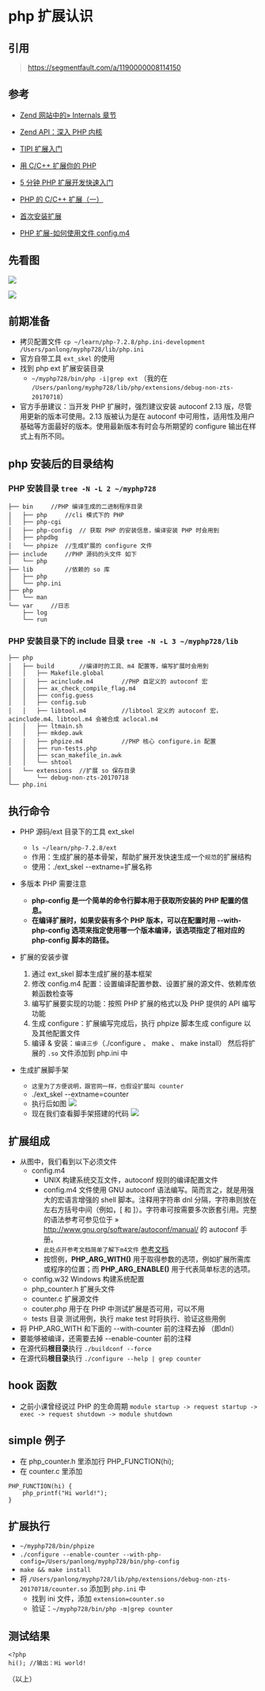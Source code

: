 # php 扩展认识

## 引用
> https://segmentfault.com/a/1190000008114150
>
> 

## 参考

* [Zend 网站中的» Internals 章节](https://devzone.zend.com/303/extension-writing-part-i-introduction-to-php-and-zend/)
* [Zend API：深入 PHP 内核](http://php.net/manual/zh/internals2.ze1.zendapi.php)
* [TIPI 扩展入门](http://www.php-internals.com/book/?p=chapt11/11-02-00-extension-hello-world)

* [用 C/C++ 扩展你的 PHP](http://www.laruence.com/2009/04/28/719.html)
* [5 分钟 PHP 扩展开发快速入门](https://segmentfault.com/a/1190000008114150)
* [PHP 的 C/C++ 扩展（一）](https://www.jianshu.com/p/89a339978b03)
* [首次安装扩展](http://blog.beatzeus.com/2016/08/php%E6%89%A9%E5%B1%95%E5%BC%80%E5%8F%91/)
* [PHP 扩展-如何使用文件 config.m4](http://blog.beatzeus.com/2016/10/php%E6%89%A9%E5%B1%95-config-m4/)

## 先看图

![](img/zend.01-internal-structure.png)

![](img/ext_period.png)

## 前期准备

* 拷贝配置文件 `cp ~/learn/php-7.2.8/php.ini-development /Users/panlong/myphp728/lib/php.ini`
* 官方自带工具 `ext_skel` 的使用
* 找到 php ext 扩展安装目录
    * `~/myphp728/bin/php -i|grep ext` （我的在 `/Users/panlong/myphp728/lib/php/extensions/debug-non-zts-20170718`）
* 官方手册建议：当开发 PHP 扩展时，强烈建议安装 autoconf 2.13 版，尽管用更新的版本可使用。2.13 版被认为是在 autoconf 中可用性，适用性及用户基础等方面最好的版本。使用最新版本有时会与所期望的 configure 输出在样式上有所不同。

## php 安装后的目录结构

### PHP 安装目录 `tree -N -L 2 ~/myphp728`

```
├── bin     //PHP 编译生成的二进制程序目录
│   ├── php     //cli 模式下的 PHP
│   ├── php-cgi
│   ├── php-config  // 获取 PHP 的安装信息，编译安装 PHP 时会用到
│   ├── phpdbg
│   └── phpize  //生成扩展的 configure 文件
├── include     //PHP 源码的头文件 如下
│   └── php
├── lib         //依赖的 so 库
│   ├── php
│   └── php.ini
├── php
│   └── man
└── var     //日志
    ├── log
    └── run
```

### PHP 安装目录下的 include 目录 `tree -N -L 3 ~/myphp728/lib`

```
├── php
│   ├── build       //编译时的工具、m4 配置等，编写扩展时会用到
│   │   ├── Makefile.global
│   │   ├── acinclude.m4        //PHP 自定义的 autoconf 宏
│   │   ├── ax_check_compile_flag.m4
│   │   ├── config.guess
│   │   ├── config.sub
│   │   ├── libtool.m4          //libtool 定义的 autoconf 宏，acinclude.m4、libtool.m4 会被合成 aclocal.m4
│   │   ├── ltmain.sh
│   │   ├── mkdep.awk
│   │   ├── phpize.m4           //PHP 核心 configure.in 配置
│   │   ├── run-tests.php
│   │   ├── scan_makefile_in.awk
│   │   └── shtool
│   └── extensions  //扩展 so 保存目录
│       └── debug-non-zts-20170718
└── php.ini
```
## 执行命令

* PHP 源码/ext 目录下的工具 ext_skel 
    * `ls ~/learn/php-7.2.8/ext`
    * 作用：生成扩展的基本骨架，帮助扩展开发快速生成一个`规范`的扩展结构
    * 使用：./ext_skel --extname=扩展名称

* 多版本 PHP 需要注意
    * **php-config 是一个简单的命令行脚本用于获取所安装的 PHP 配置的信息。**
    * **在编译扩展时，如果安装有多个 PHP 版本，可以在配置时用 --with-php-config 选项来指定使用哪一个版本编译，该选项指定了相对应的 php-config 脚本的路径。**
  
* 扩展的安装步骤
    1. 通过 ext_skel 脚本生成扩展的基本框架
    2. 修改 config.m4 配置：设置编译配置参数、设置扩展的源文件、依赖库依赖函数检查等
    3. 编写扩展要实现的功能：按照 PHP 扩展的格式以及 PHP 提供的 API 编写功能
    4. 生成 configure：扩展编写完成后，执行 phpize 脚本生成 configure 以及其他配置文件
    5. 编译 & 安装：`编译三步`（./configure 、 make 、 make install） 然后将扩展的 `.so` 文件添加到 php.ini 中

* 生成扩展脚手架 
    * `这里为了方便说明，跟官网一样，也假设扩展叫 counter`
    * ./ext_skel --extname=counter
    * 执行后如图 ![](img/ext_skel.png)
    * 现在我们查看脚手架搭建的代码 ![](img/tree_counter.png)

## 扩展组成
 
* 从图中，我们看到以下必须文件
    * config.m4 
        * UNIX 构建系统交互文件，autoconf 规则的编译配置文件
        * config.m4 文件使用 GNU autoconf 语法编写。简而言之，就是用强大的宏语言增强的 shell 脚本。注释用字符串 dnl 分隔，字符串则放在左右方括号中间（例如，[ 和 ]）。字符串可按需要多次嵌套引用。完整的语法参考可参见位于 » http://www.gnu.org/software/autoconf/manual/ 的 autoconf 手册。
        * `此处点开参考文档简单了解下m4文件`  [参考文档](http://php.net/manual/zh/internals2.buildsys.configunix.php)
        * 按惯例，**PHP_ARG_WITH()** 用于取得参数的选项，例如扩展所需库或程序的位置；而 **PHP_ARG_ENABLE()**  用于代表简单标志的选项。
    * config.w32 Windows 构建系统配置
    * php_counter.h 扩展头文件
    * counter.c 扩展源文件
    * couter.php 用于在 PHP 中测试扩展是否可用，可以不用
    * tests 目录 测试用例，执行 make test 时将执行、验证这些用例
* 将 PHP_ARG_WITH 和下面的 --with-counter 前的注释去掉 （即dnl）
* 要能够被编译，还需要去掉 --enable-counter 前的注释
* 在源代码**根目录**执行 `./buildconf --force`
* 在源代码**根目录**执行 `./configure --help | grep counter`

## hook 函数
* 之前小课曾经说过 PHP 的生命周期 `module startup -> request startup -> exec -> request shutdown -> module shutdown`

## simple 例子

* 在 php_counter.h 里添加行 PHP_FUNCTION(hi);
* 在 counter.c 里添加

```
PHP_FUNCTION(hi) {
	php_printf("Hi world!");
}
```
## 扩展执行

* `~/myphp728/bin/phpize`
* `./configure --enable-counter --with-php-config=/Users/panlong/myphp728/bin/php-config`
* `make && make install`
* 将 `/Users/panlong/myphp728/lib/php/extensions/debug-non-zts-20170718/counter.so` 添加到 `php.ini` 中
    * 找到 ini 文件，添加 `extension=counter.so`
    * 验证：`~/myphp728/bin/php -m|grep counter`
    
## 测试结果

```
<?php
hi(); //输出：Hi world!

```


（以上）

